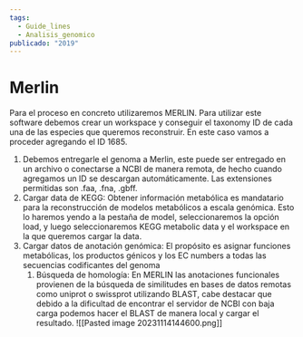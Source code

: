 ```yaml
---
tags:
  - Guide_lines
  - Analisis_genomico
publicado: "2019"
---
```


# Merlin
Para el proceso en concreto utilizaremos MERLIN. Para utilizar este software debemos crear un workspace y conseguir el taxonomy ID de cada una de las especies que queremos reconstruir. En este caso vamos a proceder agregando el ID 1685.
1. Debemos entregarle el genoma a Merlin, este puede ser entregado en un archivo o conectarse a NCBI de manera remota, de hecho cuando agregamos un ID se descargan automáticamente. Las extensiones permitidas son .faa, .fna, .gbff.
2. Cargar data de KEGG: Obtener información metabólica es mandatario para la reconstrucción de modelos metabólicos a escala genómica. Esto lo haremos yendo a la pestaña de model, seleccionaremos la opción load, y luego seleccionaremos KEGG metabolic data y el workspace en la que queremos cargar la data.
3. Cargar datos de anotación genómica: El propósito es asignar funciones metabólicas, los productos génicos y los EC numbers a todas las secuencias codificantes del genoma
	 1. Búsqueda de homología: En MERLIN las anotaciones funcionales provienen de la búsqueda de similitudes en bases de datos remotas como uniprot o swissprot utilizando BLAST, cabe destacar que debido a la dificultad de encontrar el servidor de NCBI con baja carga podemos hacer el BLAST de manera local y cargar el resultado.
![[Pasted image 20231114144600.png]]